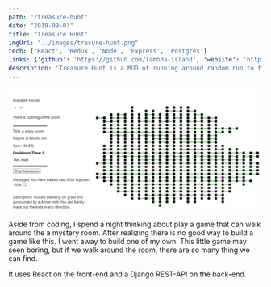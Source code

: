 ```yaml
---
path: "/treasure-hunt"
date: "2019-09-03"
title: "Treasure Hunt"
imgUrl: "../images/tresure-hunt.png"
tech: ['React', 'Redux', 'Node', 'Express', 'Postgres']
links: {'github': 'https://github.com/lambda-island', 'website': 'http://treasure-hunt.yanrongxu.com/'}
description: 'Treasure Hunt is a MUD of running around random run to find the way out and treasure'
---
```


 ![alt text](../images/tresure-hunt.png)

 Aside from coding, I spend a night thinking about play a game that can walk around the a mystery room.
 After realizing there is no good way to build a game like this. I went away to build one of my own.
 This little game may seen boring, but if we walk around the room, there are so many thing we can find.
 
 It uses React on the front-end and a Django REST-API on the back-end.